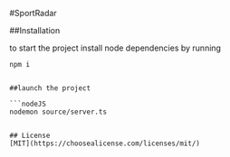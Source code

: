 #SportRadar

##Installation

to start the project install node dependencies by running 

```nodeJS
npm i


##launch the project

```nodeJS
nodemon source/server.ts


## License
[MIT](https://choosealicense.com/licenses/mit/)